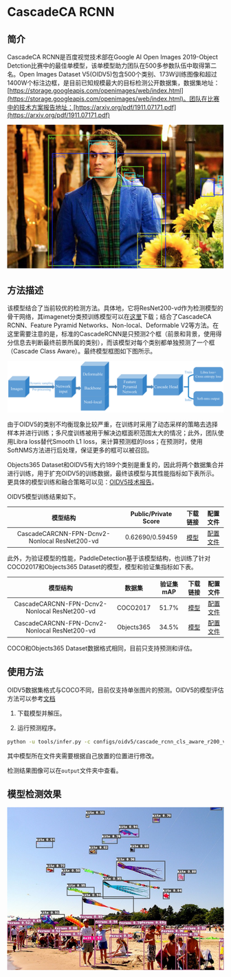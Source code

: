 # CascadeCA RCNN
## 简介
CascadeCA RCNN是百度视觉技术部在Google AI Open Images 2019-Object Detction比赛中的最佳单模型，该单模型助力团队在500多参数队伍中取得第二名。Open Images Dataset V5(OIDV5)包含500个类别、173W训练图像和超过1400W个标注边框，是目前已知规模最大的目标检测公开数据集，数据集地址：[https://storage.googleapis.com/openimages/web/index.html](https://storage.googleapis.com/openimages/web/index.html)。团队在比赛中的技术方案报告地址：[https://arxiv.org/pdf/1911.07171.pdf](https://arxiv.org/pdf/1911.07171.pdf)

![](../../images/oidv5_gt.png)

## 方法描述
该模型结合了当前较优的检测方法。具体地，它将ResNet200-vd作为检测模型的骨干网络，其imagenet分类预训练模型可以在[这里](https://github.com/PaddlePaddle/models/blob/develop/PaddleCV/image_classification/README_en.md)下载；结合了CascadeCA RCNN、Feature Pyramid Networks、Non-local、Deformable V2等方法。在这里需要注意的是，标准的CascadeRCNN是只预测2个框（前景和背景，使用得分信息去判断最终前景所属的类别），而该模型对每个类别都单独预测了一个框（Cascade Class Aware）。最终模型框图如下图所示。

![](../../images/oidv5_model_framework.png)


由于OIDV5的类别不均衡现象比较严重，在训练时采用了动态采样的策略去选择样本并进行训练；多尺度训练被用于解决边框面积范围太大的情况；此外，团队使用Libra loss替代Smooth L1 loss，来计算预测框的loss；在预测时，使用SoftNMS方法进行后处理，保证更多的框可以被召回。

Objects365 Dataset和OIDV5有大约189个类别是重复的，因此将两个数据集合并进行训练，用于扩充OIDV5的训练数据，最终该模型与其性能指标如下表所示。更具体的模型训练和融合策略可以见：[OIDV5技术报告](https://arxiv.org/pdf/1911.07171.pdf)。

OIDV5模型训练结果如下。


|        模型结构         | Public/Private Score |                           下载链接                           | 配置文件 |
| :-----------------: | :--------: | :----------------------------------------------------------: | :--------: |
| CascadeCARCNN-FPN-Dcnv2-Nonlocal ResNet200-vd |    0.62690/0.59459    | [模型](https://paddlemodels.bj.bcebos.com/object_detection/oidv5_cascade_rcnn_cls_aware_r200_vd_fpn_dcnv2_nonlocal_softnms.tar) |  [配置文件](https://github.com/PaddlePaddle/PaddleDetection/tree/release/2.1/static/configs/oidv5/cascade_rcnn_cls_aware_r200_vd_fpn_dcnv2_nonlocal_softnms.yml) |


此外，为验证模型的性能，PaddleDetection基于该模型结构，也训练了针对COCO2017和Objects365 Dataset的模型，模型和验证集指标如下表。

|        模型结构         | 数据集 |  验证集mAP |                           下载链接                           | 配置文件 |
| :-----------------: | :--------: | :--------: | :----------------------------------------------------------: | :--------: |
| CascadeCARCNN-FPN-Dcnv2-Nonlocal ResNet200-vd | COCO2017 |    51.7%    | [模型](https://paddlemodels.bj.bcebos.com/object_detection/cascade_rcnn_cls_aware_r200_vd_fpn_dcnv2_nonlocal_softnms.tar) | [配置文件](https://github.com/PaddlePaddle/PaddleDetection/tree/release/2.1/static/configs/dcn/cascade_rcnn_cls_aware_r200_vd_fpn_dcnv2_nonlocal_softnms.yml) |
| CascadeCARCNN-FPN-Dcnv2-Nonlocal ResNet200-vd | Objects365 |    34.5%    | [模型](https://paddlemodels.bj.bcebos.com/object_detection/obj365_cascade_rcnn_cls_aware_r200_vd_fpn_dcnv2_nonlocal_softnms.tar) | [配置文件](https://github.com/PaddlePaddle/PaddleDetection/tree/release/2.1/static/configs/obj365/cascade_rcnn_cls_aware_r200_vd_fpn_dcnv2_nonlocal_softnms.yml) |

COCO和Objects365 Dataset数据格式相同，目前只支持预测和评估。

## 使用方法

OIDV5数据集格式与COCO不同，目前仅支持单张图片的预测。OIDV5的模型评估方法可以参考[文档](https://github.com/tensorflow/models/blob/master/research/object_detection/g3doc/challenge_evaluation.md)

1. 下载模型并解压。

2. 运行预测程序。

```bash
python -u tools/infer.py -c configs/oidv5/cascade_rcnn_cls_aware_r200_vd_fpn_dcnv2_nonlocal_softnms.yml -o weights=./oidv5_cascade_rcnn_cls_aware_r200_vd_fpn_dcnv2_nonlocal_softnms/ --infer_img=demo/000000570688.jpg
```

其中模型所在文件夹需要根据自己放置的位置进行修改。

检测结果图像可以在`output`文件夹中查看。

## 模型检测效果

![](../../images/oidv5_pred.jpg)
